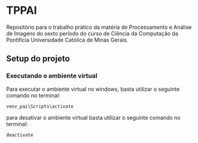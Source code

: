 # TPPAI 
Repositório para o trabalho prático da matéria de Processamento e Análise de Imagens do sexto período do curso de Ciência da Computação da Pontifícia Universidade Católica de Minas Gerais.

## Setup do projeto 
### Executando o ambiente virtual
Para executar o ambiente virtual no windows, basta utilizar o seguinte comando no terminal:
```
venv_pai\Scripts\activate
```
para desativar o ambiente virtual basta utilizar o seguinte comando no terminal:
```
deactivate
```